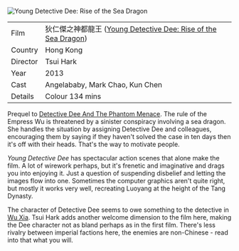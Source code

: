 ![Young Detective Dee: Rise of the Sea Dragon](young_detective_dee.jpg)

| | |
|-|-|
Film|&#29380;&#20161;&#20625;&#20043;&#31070;&#37117;&#40845;&#29579; ([Young Detective Dee: Rise of the Sea Dragon](https://www.imdb.com/title/tt2992146/))
Country|Hong Kong
Director|Tsui Hark
Year|2013
Cast|Angelababy, Mark Chao, Kun Chen
Details|Colour 134 mins

Prequel to [Detective Dee And The Phantom Menace](https://www.imdb.com/title/tt1123373/).
The rule of the Empress Wu is threatened by a sinister conspiracy
involving a sea dragon.  She handles the situation by assigning Detective
Dee and colleagues, encouraging them by saying if they haven't solved the
case in ten days then it's off with their heads.  That's the way to
motivate people.

*Young Detective Dee* has spectacular action scenes that alone make
the film.  A lot of wirework perhaps, but it's frenetic and
imaginative and drags you into enjoying it.  Just a question of
suspending disbelief and letting the images flow into one.  Sometimes
the computer graphics aren't quite right, but mostly it works very well,
recreating Luoyang at the height of the Tang Dynasty.

The character of Detective Dee seems to owe something to the detective
in [Wu Xia](https://www.imdb.com/title/tt1718199/).  Tsui Hark adds another
welcome dimension to the film here, making the Dee character not as bland
perhaps as in the first film.  There's less rivalry between
imperial factions here, the enemies are non-Chinese - read into
that what you will.
